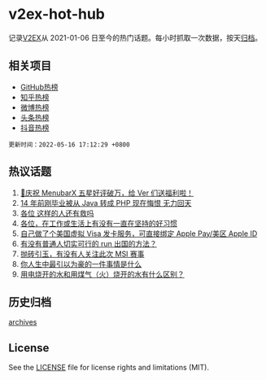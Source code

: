 # v2ex-hot-hub

 记录[V2EX](https://www.v2ex.com/)从 2021-01-06 日至今的热门话题。每小时抓取一次数据，按天[归档](archives)。
 
 ## 相关项目

- [GitHub热榜](https://github.com/lonnyzhang423/github-hot-hub)
- [知乎热榜](https://github.com/lonnyzhang423/zhihu-hot-hub)
- [微博热榜](https://github.com/lonnyzhang423/weibo-hot-hub)
- [头条热榜](https://github.com/lonnyzhang423/toutiao-hot-hub)
- [抖音热榜](https://github.com/lonnyzhang423/douyin-hot-hub)


 `更新时间：2022-05-16 17:12:29 +0800`

## 热议话题

1. [🎉庆祝 MenubarX 五星好评破万，给 Ver 们送福利啦！](https://www.v2ex.com/t/853047)
1. [14 年前刚毕业被从 Java 转成 PHP 现在悔恨 无力回天](https://www.v2ex.com/t/853017)
1. [各位 这样的人还有救吗](https://www.v2ex.com/t/853076)
1. [各位，在工作或生活上有没有一直在坚持的好习惯](https://www.v2ex.com/t/853078)
1. [自己做了个美国虚拟 Visa 发卡服务，可直接绑定 Apple Pay/美区 Apple ID](https://www.v2ex.com/t/853022)
1. [有没有普通人切实可行的 run 出国的方法？](https://www.v2ex.com/t/853021)
1. [抛砖引玉，有没有人关注此次 MSI 赛事](https://www.v2ex.com/t/853071)
1. [你人生中最引以为豪的一件事情是什么](https://www.v2ex.com/t/853130)
1. [用电烧开的水和用煤气（火）烧开的水有什么区别？](https://www.v2ex.com/t/853079)

## 历史归档

[archives](archives)

## License

See the [LICENSE](LICENSE) file for license rights and limitations (MIT).
